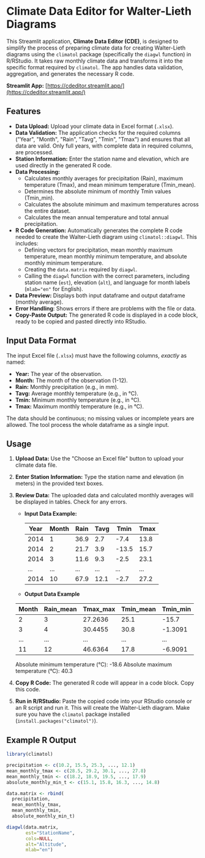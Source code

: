 # Climate Data Editor for Walter-Lieth Diagrams

This Streamlit application, **Climate Data Editor (CDE)**, is designed to simplify the process of preparing climate data for creating Walter-Lieth diagrams using the `climatol` package (specifically the `diagwl` function) in R/RStudio.  It takes raw monthly climate data and transforms it into the specific format required by `climatol`.  The app handles data validation, aggregation, and generates the necessary R code.

**Streamlit App:** [https://cdeditor.streamlit.app/](https://cdeditor.streamlit.app/)

## Features

*   **Data Upload:** Upload your climate data in Excel format (`.xlsx`).
*   **Data Validation:**  The application checks for the required columns ("Year", "Month", "Rain", "Tavg", "Tmin", "Tmax") and ensures that all data are valid. Only full years, with complete data in required columns, are processed.
*   **Station Information:**  Enter the station name and elevation, which are used directly in the generated R code.
*   **Data Processing:**
    *   Calculates monthly averages for precipitation (Rain), maximum temperature (Tmax), and mean minimum temperature (Tmin_mean).
    *   Determines the absolute minimum of monthly Tmin values (Tmin_min).
    *   Calculates the absolute minimum and maximum temperatures across the entire dataset.
    *   Calculates the mean annual temperature and total annual precipitation.
*   **R Code Generation:**  Automatically generates the complete R code needed to create the Walter-Lieth diagram using `climatol::diagwl`.  This includes:
    *   Defining vectors for precipitation, mean monthly maximum temperature, mean monthly minimum temperature, and absolute monthly minimum temperature.
    *   Creating the `data.matrix` required by `diagwl`.
    *   Calling the `diagwl` function with the correct parameters, including station name (`est`), elevation (`alt`), and language for month labels (`mlab="en"` for English).
* **Data Preview:** Displays both input dataframe and output dataframe (monthly average).
* **Error Handling**: Shows errors if there are problems with the file or data.
* **Copy-Paste Output:** The generated R code is displayed in a code block, ready to be copied and pasted directly into RStudio.

## Input Data Format

The input Excel file (`.xlsx`) must have the following columns, *exactly* as named:

*   **Year:**  The year of the observation.
*   **Month:** The month of the observation (1-12).
*   **Rain:**  Monthly precipitation (e.g., in mm).
*   **Tavg:**  Average monthly temperature (e.g., in °C).
*   **Tmin:**  Minimum monthly temperature (e.g., in °C).
*   **Tmax:**  Maximum monthly temperature (e.g., in °C).

The data should be continuous; no missing values or incomplete years are allowed. The tool process the whole dataframe as a single input.

## Usage

1.  **Upload Data:**  Use the "Choose an Excel file" button to upload your climate data file.
2.  **Enter Station Information:**  Type the station name and elevation (in meters) in the provided text boxes.
3.  **Review Data:**  The uploaded data and calculated monthly averages will be displayed in tables.  Check for any errors.  
    *   **Input Data Example:**

        | Year | Month | Rain | Tavg | Tmin  | Tmax  |
        |------|-------|------|------|-------|-------|
        | 2014 | 1     | 36.9 | 2.7  | -7.4  | 13.8  |
        | 2014 | 2     | 21.7 | 3.9  | -13.5 | 15.7  |
        | 2014 | 3     | 11.6 | 9.3  | -2.5  | 23.1  |
        | ...  | ...   | ...  | ...  | ...   | ...   |
        | 2014 | 10     | 67.9  | 12.1 | -2.7   | 27.2  |
        
    * **Output Data Example**

     | Month | Rain_mean | Tmax_max | Tmin_mean | Tmin_min |
     |-------|-----------|----------|-----------|----------|
     | 2     | 3         | 27.2636  | 25.1      | -15.7    |
     | 3     | 4         | 30.4455  | 30.8      | -1.3091  |
     | ...   | ...       | ...      | ...       | ...      |
     |11     | 12     | 46.6364     |  17.8  | -6.9091      | -12.2|
     
     Absolute minimum temperature (°C): -18.6
     Absolute maximum temperature (°C): 40.3
     

4.  **Copy R Code:**  The generated R code will appear in a code block.  Copy this code.
5.  **Run in R/RStudio:**  Paste the copied code into your RStudio console or an R script and run it.  This will create the Walter-Lieth diagram.  Make sure you have the `climatol` package installed (`install.packages("climatol")`).

## Example R Output

```R
library(climatol)

precipitation <- c(10.2, 15.5, 25.3, ..., 12.1)
mean_monthly_tmax <- c(28.5, 29.2, 30.1, ..., 27.8)
mean_monthly_tmin <- c(18.2, 18.9, 19.5, ..., 17.9)
absolute_monthly_min_t <- c(15.1, 15.8, 16.3, ..., 14.8)

data.matrix <- rbind(
  precipitation,
  mean_monthly_tmax,
  mean_monthly_tmin,
  absolute_monthly_min_t)

diagwl(data.matrix,
       est="StationName",
       cols=NULL,
       alt="Altitude",
       mlab="en")
